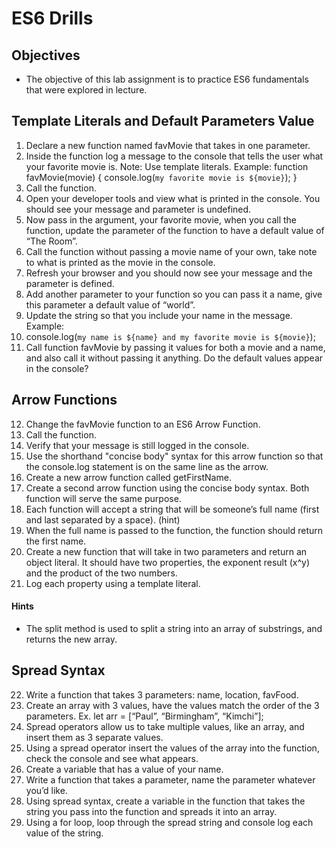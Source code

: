 # ES6 Drills
## Objectives
- The objective of this lab assignment is to practice ES6 fundamentals that were explored in lecture.

## Template Literals and Default Parameters Value
1. Declare a new function named favMovie that takes in one parameter.
2. Inside the function log a message to the console that tells the user what your favorite movie is. Note: Use template literals. Example:
    function favMovie(movie) {
        console.log(`my favorite movie is ${movie}`);
    }
3. Call the function.
4. Open your developer tools and view what is printed in the console. You should see your message and parameter is undefined.
5. Now pass in the argument, your favorite movie, when you call the function, update the parameter of the function to have a default value of “The Room”.
6. Call the function without passing a movie name of your own, take note to what is printed as the movie in the console.
7. Refresh your browser and you should now see your message and the parameter is defined.
8. Add another parameter to your function so you can pass it a name, give this parameter a default value of “world”.
9. Update the string so that you include your name in the message. Example:
10. console.log(`my name is ${name} and my favorite movie is ${movie}`);
11. Call function favMovie by passing it values for both a movie and a name, and also call it without passing it anything. Do the default values appear in the console?
## Arrow Functions
12. Change the favMovie function to an ES6 Arrow Function.
13. Call the function.
14. Verify that your message is still logged in the console.
15. Use the shorthand "concise body" syntax for this arrow function so that the console.log statement is on the same line as the arrow.
16. Create a new arrow function called getFirstName.
17. Create a second arrow function using the concise body syntax. Both function will serve the same purpose.
18. Each function will accept a string that will be someone’s full name (first and last separated by a space). (hint)
19. When the full name is passed to the function, the function should return the first name.
20. Create a new function that will take in two parameters and return an object literal. It should have two properties, the exponent result (x^y) and the product of the two numbers.
21. Log each property using a template literal.
#### Hints
- The split method is used to split a string into an array of substrings, and returns the new array.
## Spread Syntax
22. Write a function that takes 3 parameters: name, location, favFood.
23. Create an array with 3 values, have the values match the order of the 3 parameters. Ex. let arr = [“Paul”, “Birmingham”, “Kimchi”];
24. Spread operators allow us to take multiple values, like an array, and insert them as 3 separate values.
25. Using a spread operator insert the values of the array into the function, check the console and see what appears.
26. Create a variable that has a value of your name.
27. Write a function that takes a parameter, name the parameter whatever you’d like.
28. Using spread syntax, create a variable in the function that takes the string you pass into the function and spreads it into an array.
29. Using a for loop, loop through the spread string and console log each value of the string.